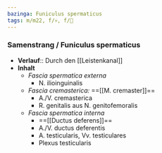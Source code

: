 ```yaml
---
bazinga: Funiculus spermaticus
tags: m/m22, f/💀, f/🍆
---
```

### Samenstrang / Funiculus spermaticus
- **Verlauf**:: Durch den [[Leistenkanal]]
- **Inhalt**
	- *Fascia spermatica externa*
		- N. ilioinguinalis
	- *Fascia cremasterica:* ==[[M. cremaster]]==
		- A./V. cremasterica
		- R. genitalis aus N. genitofemoralis
	- *Fascia spermatica interna*
		- ==[[Ductus deferens]]==
		- A./V. ductus deferentis
		- A. testicularis, Vv. testiculares
		- Plexus testicularis